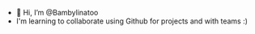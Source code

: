 - 👋 Hi, I’m @Bambylinatoo
- I'm learning to collaborate using Github for projects and with teams :) 

<!---
Bambylinatoo/Bambylinatoo is a ✨ special ✨ repository because its `README.md` (this file) appears on your GitHub profile.
You can click the Preview link to take a look at your changes.
--->
